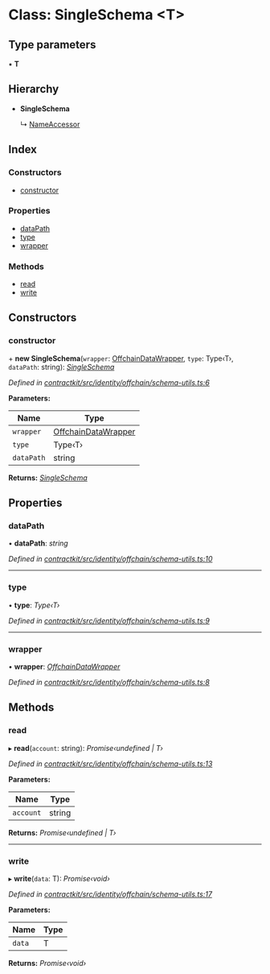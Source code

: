 # Class: SingleSchema <**T**>

## Type parameters

▪ **T**

## Hierarchy

* **SingleSchema**

  ↳ [NameAccessor](_identity_offchain_schemas_.nameaccessor.md)

## Index

### Constructors

* [constructor](_identity_offchain_schema_utils_.singleschema.md#constructor)

### Properties

* [dataPath](_identity_offchain_schema_utils_.singleschema.md#datapath)
* [type](_identity_offchain_schema_utils_.singleschema.md#type)
* [wrapper](_identity_offchain_schema_utils_.singleschema.md#wrapper)

### Methods

* [read](_identity_offchain_schema_utils_.singleschema.md#read)
* [write](_identity_offchain_schema_utils_.singleschema.md#write)

## Constructors

###  constructor

\+ **new SingleSchema**(`wrapper`: [OffchainDataWrapper](_identity_offchain_data_wrapper_.offchaindatawrapper.md), `type`: Type‹T›, `dataPath`: string): *[SingleSchema](_identity_offchain_schema_utils_.singleschema.md)*

*Defined in [contractkit/src/identity/offchain/schema-utils.ts:6](https://github.com/celo-org/celo-monorepo/blob/master/packages/contractkit/src/identity/offchain/schema-utils.ts#L6)*

**Parameters:**

Name | Type |
------ | ------ |
`wrapper` | [OffchainDataWrapper](_identity_offchain_data_wrapper_.offchaindatawrapper.md) |
`type` | Type‹T› |
`dataPath` | string |

**Returns:** *[SingleSchema](_identity_offchain_schema_utils_.singleschema.md)*

## Properties

###  dataPath

• **dataPath**: *string*

*Defined in [contractkit/src/identity/offchain/schema-utils.ts:10](https://github.com/celo-org/celo-monorepo/blob/master/packages/contractkit/src/identity/offchain/schema-utils.ts#L10)*

___

###  type

• **type**: *Type‹T›*

*Defined in [contractkit/src/identity/offchain/schema-utils.ts:9](https://github.com/celo-org/celo-monorepo/blob/master/packages/contractkit/src/identity/offchain/schema-utils.ts#L9)*

___

###  wrapper

• **wrapper**: *[OffchainDataWrapper](_identity_offchain_data_wrapper_.offchaindatawrapper.md)*

*Defined in [contractkit/src/identity/offchain/schema-utils.ts:8](https://github.com/celo-org/celo-monorepo/blob/master/packages/contractkit/src/identity/offchain/schema-utils.ts#L8)*

## Methods

###  read

▸ **read**(`account`: string): *Promise‹undefined | T›*

*Defined in [contractkit/src/identity/offchain/schema-utils.ts:13](https://github.com/celo-org/celo-monorepo/blob/master/packages/contractkit/src/identity/offchain/schema-utils.ts#L13)*

**Parameters:**

Name | Type |
------ | ------ |
`account` | string |

**Returns:** *Promise‹undefined | T›*

___

###  write

▸ **write**(`data`: T): *Promise‹void›*

*Defined in [contractkit/src/identity/offchain/schema-utils.ts:17](https://github.com/celo-org/celo-monorepo/blob/master/packages/contractkit/src/identity/offchain/schema-utils.ts#L17)*

**Parameters:**

Name | Type |
------ | ------ |
`data` | T |

**Returns:** *Promise‹void›*
